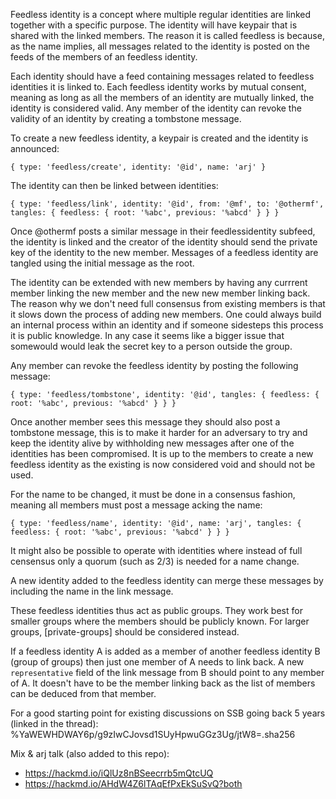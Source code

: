 Feedless identity is a concept where multiple regular identities are
linked together with a specific purpose. The identity will have keypair that is
shared with the linked members. The reason it is called feedless is
because, as the name implies, all messages related to the identity is
posted on the feeds of the members of an feedless identity.

Each identity should have a feed containing messages related to
feedless identities it is linked to. Each feedless identity works by
mutual consent, meaning as long as all the members of an identity are
mutually linked, the identity is considered valid. Any member of the
identity can revoke the validity of an identity by creating a
tombstone message.

To create a new feedless identity, a keypair is created and the
identity is announced:

```
{ type: 'feedless/create', identity: '@id', name: 'arj' }
```

The identity can then be linked between identities:

```
{ type: 'feedless/link', identity: '@id', from: '@mf', to: '@othermf', tangles: { feedless: { root: '%abc', previous: '%abcd' } } }
```

Once @othermf posts a similar message in their feedlessidentity
subfeed, the identity is linked and the creator of the identity should
send the private key of the identity to the new member. Messages of a
feedless identity are tangled using the initial message as the root.

The identity can be extended with new members by having any currrent
member linking the new member and the new new member linking back. The
reason why we don't need full consensus from existing members is that
it slows down the process of adding new members. One could always
build an internal process within an identity and if someone sidesteps
this process it is public knowledge. In any case it seems like a
bigger issue that somewould would leak the secret key to a person
outside the group.

Any member can revoke the feedless identity by posting the following
message:

```
{ type: 'feedless/tombstone', identity: '@id', tangles: { feedless: { root: '%abc', previous: '%abcd' } } }
```

Once another member sees this message they should also post a
tombstone message, this is to make it harder for an adversary to try
and keep the identity alive by withholding new messages after one of
the identities has been compromised. It is up to the members to create
a new feedless identity as the existing is now considered void and
should not be used.

For the name to be changed, it must be done in a consensus fashion,
meaning all members must post a message acking the name:

```
{ type: 'feedless/name', identity: '@id', name: 'arj', tangles: { feedless: { root: '%abc', previous: '%abcd' } } }
```

It might also be possible to operate with identities where instead of
full censensus only a quorum (such as 2/3) is needed for a name
change.

A new identity added to the feedless identity can merge these messages
by including the name in the link message.

These feedless identities thus act as public groups. They work best
for smaller groups where the members should be publicly known. For
larger groups, [private-groups] should be considered instead.

If a feedless identity A is added as a member of another feedless
identity B (group of groups) then just one member of A needs to link
back. A new `representative` field of the link message from B should
point to any member of A. It doesn't have to be the member linking
back as the list of members can be deduced from that member.

For a good starting point for existing discussions on SSB going back 5
years (linked in the thread):
%YaWEWHDWAY6p/g9zIwCJovsd1SUyHpwuGGz3Ug/jtW8=.sha256

Mix & arj talk (also added to this repo): 
 - https://hackmd.io/iQlUz8nBSeecrrb5mQtcUQ
 - https://hackmd.io/AHdW4Z6lTAqEfPxEkSuSvQ?both
